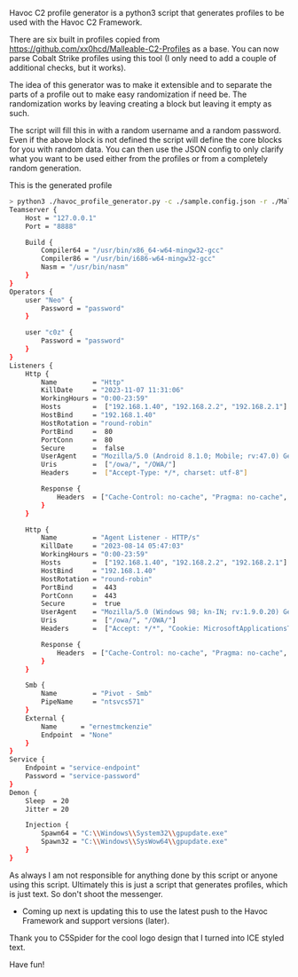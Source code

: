 Havoc C2 profile generator is a python3 script that generates profiles to be used with the Havoc C2 Framework.

There are six built in profiles copied from https://github.com/xx0hcd/Malleable-C2-Profiles as a base. You can 
now parse Cobalt Strike profiles using this tool (I only need to add a couple of additional checks, but it works).

The idea of this generator was to make it extensible and to separate the parts of a profile out to make easy 
randomization if need be. The randomization works by leaving creating a block but leaving it empty as such.

The script will fill this in with a random username and a random password. Even if the above block is not defined the
script will define the core blocks for you with random data. You can then use the JSON config to only clarify what 
you want to be used either from the profiles or from a completely random generation.

This is the generated profile
```bash
> python3 ./havoc_profile_generator.py -c ./sample.config.json -r ./Malleable-C2-Profiles/normal -p office365_calendar.profile  -H 192.168.1.40 -L 192.168.1.40,192.168.2.2,192.168.2.1 -q
Teamserver {
    Host = "127.0.0.1"
    Port = "8888"

    Build {
        Compiler64 = "/usr/bin/x86_64-w64-mingw32-gcc"
        Compiler86 = "/usr/bin/i686-w64-mingw32-gcc"
        Nasm = "/usr/bin/nasm"
    }
}
Operators {
    user "Neo" {
        Password = "password"
    }

    user "c0z" {
        Password = "password"
    }
}
Listeners {
    Http {
        Name         = "Http"
        KillDate     = "2023-11-07 11:31:06"
        WorkingHours = "0:00-23:59"
        Hosts        =  ["192.168.1.40", "192.168.2.2", "192.168.2.1"]
        HostBind     = "192.168.1.40"
        HostRotation = "round-robin"
        PortBind     =  80
        PortConn     =  80
        Secure       =  false
        UserAgent    = "Mozilla/5.0 (Android 8.1.0; Mobile; rv:47.0) Gecko/47.0 Firefox/47.0"
        Uris         =  ["/owa/", "/OWA/"]
        Headers      =  ["Accept-Type: */*, charset: utf-8"]

        Response {
            Headers  = ["Cache-Control: no-cache", "Pragma: no-cache", "Content-Type: text/html; charset=utf-8", "Server: Microsoft-IIS/10.0", "request-id: 6cfcf35d-0680-4853-98c4-b16723708fc9", "X-CalculatedBETarget: BY2PR06MB549.namprd06.prod.outlook.com", "X-Content-Type-Options: nosniff", "X-OWA-Version: 15.1.1240.20", "X-OWA-OWSVersion: V2017_06_15", "X-OWA-MinimumSupportedOWSVersion: V2_6", "X-Frame-Options: SAMEORIGIN", "X-DiagInfo: BY2PR06MB549", "X-UA-Compatible: IE=EmulateIE7", "X-Powered-By: ASP.NET", "X-FEServer: CY4PR02CA0010", "Connection: close"]
        }
    }

    Http {
        Name         = "Agent Listener - HTTP/s"
        KillDate     = "2023-08-14 05:47:03"
        WorkingHours = "0:00-23:59"
        Hosts        =  ["192.168.1.40", "192.168.2.2", "192.168.2.1"]
        HostBind     = "192.168.1.40"
        HostRotation = "round-robin"
        PortBind     =  443
        PortConn     =  443
        Secure       =  true
        UserAgent    = "Mozilla/5.0 (Windows 98; kn-IN; rv:1.9.0.20) Gecko/5960-08-08 22:52:45 Firefox/3.6.8"
        Uris         =  ["/owa/", "/OWA/"]
        Headers      =  ["Accept: */*", "Cookie: MicrosoftApplicationsTelemetryDeviceId=95c18d8-4dce9854;ClientId=1C0F6C5D910F9;MSPAuth=3EkAjDKjI;xid=730bf7;wla42=ZG0yMzA2KjEs"]

        Response {
            Headers  = ["Cache-Control: no-cache", "Pragma: no-cache", "Content-Type: text/html; charset=utf-8", "Server: Microsoft-IIS/10.0", "request-id: 6cfcf35d-0680-4853-98c4-b16723708fc9", "X-CalculatedBETarget: BY2PR06MB549.namprd06.prod.outlook.com", "X-Content-Type-Options: nosniff", "X-OWA-Version: 15.1.1240.20", "X-OWA-OWSVersion: V2017_06_15", "X-OWA-MinimumSupportedOWSVersion: V2_6", "X-Frame-Options: SAMEORIGIN", "X-DiagInfo: BY2PR06MB549", "X-UA-Compatible: IE=EmulateIE7", "X-Powered-By: ASP.NET", "X-FEServer: CY4PR02CA0010", "Connection: close"]
        }
    }

    Smb {
        Name         = "Pivot - Smb"
        PipeName     = "ntsvcs571"
    }
    External {
        Name      = "ernestmckenzie"
        Endpoint  = "None"
    }
}
Service {
    Endpoint = "service-endpoint"
    Password = "service-password"
}
Demon {
    Sleep  = 20
    Jitter = 20

    Injection {
        Spawn64 = "C:\\Windows\\System32\\gpupdate.exe"
        Spawn32 = "C:\\Windows\\SysWow64\\gpupdate.exe"
    }
}
```

As always I am not responsible for anything done by this script or anyone using this script. Ultimately this is just a
script that generates profiles, which is just text. So don't shoot the messenger.

- Coming up next is updating this to use the latest push to the Havoc Framework and support versions (later).

Thank you to C5Spider for the cool logo design that I turned into ICE styled text. 

Have fun!
